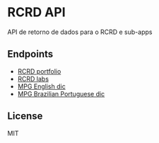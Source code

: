 # RCRD API

API de retorno de dados para o RCRD e sub-apps

## Endpoints

- [RCRD portfolio](https://api.rcrd.me/rcrd/portfolio)
- [RCRD labs](https://api.rcrd.me/rcrd/labs)
- [MPG English dic](https://api.rcrd.me/mpg/en)
- [MPG Brazilian Portuguese dic](https://api.rcrd.me/mpg/br)

## License

MIT